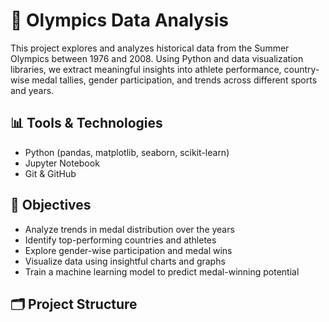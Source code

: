 # 🏅 Olympics Data Analysis

This project explores and analyzes historical data from the Summer Olympics between 1976 and 2008. Using Python and data visualization libraries, we extract meaningful insights into athlete performance, country-wise medal tallies, gender participation, and trends across different sports and years.

## 📊 Tools & Technologies
- Python (pandas, matplotlib, seaborn, scikit-learn)
- Jupyter Notebook
- Git & GitHub

## 🧠 Objectives
- Analyze trends in medal distribution over the years
- Identify top-performing countries and athletes
- Explore gender-wise participation and medal wins
- Visualize data using insightful charts and graphs
- Train a machine learning model to predict medal-winning potential

## 🗂 Project Structure
